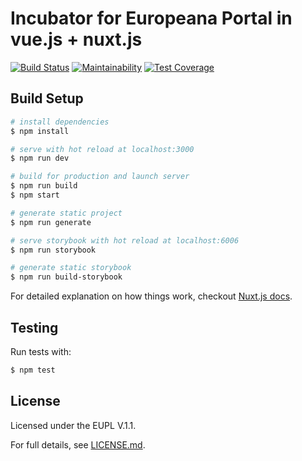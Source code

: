 # Incubator for Europeana Portal in vue.js + nuxt.js
 [![Build Status](https://travis-ci.com/europeana/incubator-portal-vue-nuxt.svg?branch=master)](https://travis-ci.com/europeana/incubator-portal-vue-nuxt) [![Maintainability](https://api.codeclimate.com/v1/badges/6d547010dcc180c40cf5/maintainability)](https://codeclimate.com/github/europeana/incubator-portal-vue-nuxt/maintainability) [![Test Coverage](https://api.codeclimate.com/v1/badges/6d547010dcc180c40cf5/test_coverage)](https://codeclimate.com/github/europeana/incubator-portal-vue-nuxt/test_coverage)
## Build Setup

``` bash
# install dependencies
$ npm install

# serve with hot reload at localhost:3000
$ npm run dev

# build for production and launch server
$ npm run build
$ npm start

# generate static project
$ npm run generate

# serve storybook with hot reload at localhost:6006
$ npm run storybook

# generate static storybook
$ npm run build-storybook

```

For detailed explanation on how things work, checkout [Nuxt.js docs](https://nuxtjs.org).

## Testing

Run tests with:

```bash
$ npm test

```

## License

Licensed under the EUPL V.1.1.

For full details, see [LICENSE.md](LICENSE.md).
